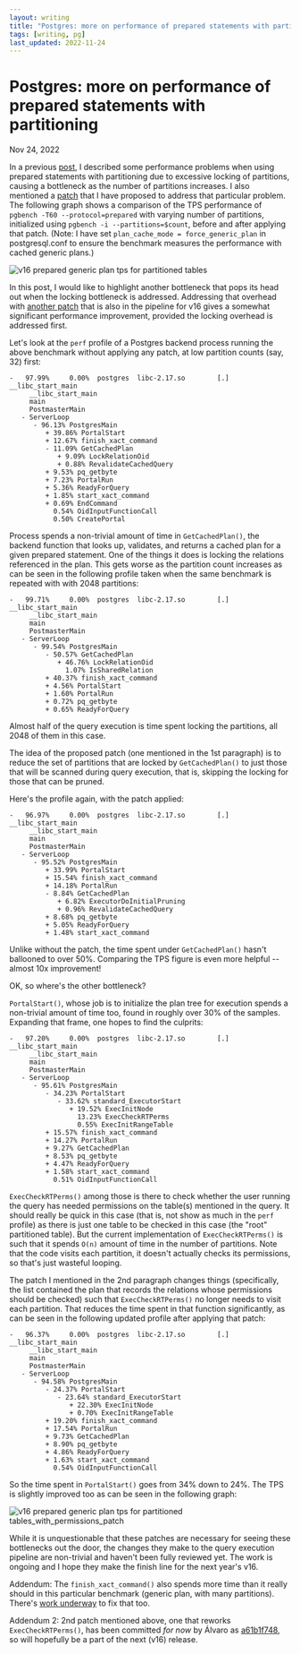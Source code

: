 ```yaml
---
layout: writing
title: "Postgres: more on performance of prepared statements with partitioning"
tags: [writing, pg]
last_updated: 2022-11-24
---
```

# Postgres: more on performance of prepared statements with partitioning

Nov 24, 2022

In a previous [post](https://amitlan.com/2022/05/16/param-query-partition-woes.html), I
described some performance problems when using prepared statements with partitioning due to
excessive locking of partitions, causing a bottleneck as the number of partitions increases.
I also mentioned a [patch](https://www.postgresql.org/message-id/CA%2BHiwqFGkMSge6TgC9KQzde0ohpAycLQuV7ooitEEpbKB0O_mg%40mail.gmail.com)
that I have proposed to address that particular problem.  The following graph shows a comparison
of the TPS performance of `pgbench -T60 --protocol=prepared` with varying number of partitions,
initialized using `pgbench -i --partitions=$count`, before and after applying that patch.  (Note: 
I have set `plan_cache_mode = force_generic_plan` in postgresql.conf to ensure the benchmark
measures the performance with cached generic plans.)

![v16 prepared generic plan tps for partitioned tables](https://s3.ap-northeast-1.amazonaws.com/amitlan.com/files/unpatched-patch1.png)

In this post, I would like to highlight another bottleneck that pops its head out when the
locking bottleneck is addressed.  Addressing that overhead with
[another patch](https://www.postgresql.org/message-id/CA%2BHiwqGjJDmUhDSfv-U2qhKJjt9ST7Xh9JXC_irsAQ1TAUsJYg%40mail.gmail.com)
that is also in the pipeline for v16 gives a somewhat significant performance improvement,
provided the locking overhead is addressed first.

Let's look at the `perf` profile of a Postgres backend process running the above benchmark
without applying any patch, at low partition counts (say, 32) first:

```
-   97.99%     0.00%  postgres  libc-2.17.so        [.] __libc_start_main
     __libc_start_main
     main
     PostmasterMain
   - ServerLoop
      - 96.13% PostgresMain
         + 39.86% PortalStart
         + 12.67% finish_xact_command
         - 11.09% GetCachedPlan
            + 9.09% LockRelationOid
            + 0.88% RevalidateCachedQuery
         + 9.53% pq_getbyte
         + 7.23% PortalRun
         + 5.36% ReadyForQuery
         + 1.85% start_xact_command
         + 0.69% EndCommand
           0.54% OidInputFunctionCall
           0.50% CreatePortal
```

Process spends a non-trivial amount of time in `GetCachedPlan()`, the backend function that
looks up, validates, and returns a cached plan for a given prepared statement.  One of the
things it does is locking the relations referenced in the plan.  This gets worse as the
partition count increases as can be seen in the following profile taken when the same
benchmark is repeated with with 2048 partitions:


```
-   99.71%     0.00%  postgres  libc-2.17.so        [.] __libc_start_main
     __libc_start_main
     main
     PostmasterMain
   - ServerLoop
      - 99.54% PostgresMain
         - 50.57% GetCachedPlan
            + 46.76% LockRelationOid
              1.07% IsSharedRelation
         + 40.37% finish_xact_command
         + 4.56% PortalStart
         + 1.60% PortalRun
         + 0.72% pq_getbyte
         + 0.65% ReadyForQuery
```

Almost half of the query execution is time spent locking the partitions, all 2048 of them in this case.

The idea of the proposed patch (one mentioned in the 1st paragraph) is to reduce the set of partitions
that are locked by `GetCachedPlan()` to just those that will be scanned during query execution, that is,
skipping the locking for those that can be pruned.

Here's the profile again, with the patch applied:

```
-   96.97%     0.00%  postgres  libc-2.17.so        [.] __libc_start_main
     __libc_start_main
     main
     PostmasterMain
   - ServerLoop
      - 95.52% PostgresMain
         + 33.99% PortalStart
         + 15.54% finish_xact_command
         + 14.18% PortalRun
         - 8.84% GetCachedPlan
            + 6.82% ExecutorDoInitialPruning
            + 0.96% RevalidateCachedQuery
         + 8.68% pq_getbyte
         + 5.05% ReadyForQuery
         + 1.48% start_xact_command
```

Unlike without the patch, the time spent under `GetCachedPlan()` hasn't ballooned to over 50%.
Comparing the TPS figure is even more helpful -- almost 10x improvement!

OK, so where's the other bottleneck?

`PortalStart()`, whose job is to initialize the plan tree for execution spends a non-trivial
amount of time too, found in roughly over 30% of the samples.  Expanding that frame, one hopes to
find the culprits:

```
-   97.20%     0.00%  postgres  libc-2.17.so        [.] __libc_start_main
     __libc_start_main
     main
     PostmasterMain
   - ServerLoop
      - 95.61% PostgresMain
         - 34.23% PortalStart
            - 33.62% standard_ExecutorStart
               + 19.52% ExecInitNode
                 13.23% ExecCheckRTPerms
                 0.55% ExecInitRangeTable
         + 15.57% finish_xact_command
         + 14.27% PortalRun
         + 9.27% GetCachedPlan
         + 8.53% pq_getbyte
         + 4.47% ReadyForQuery
         + 1.58% start_xact_command
           0.51% OidInputFunctionCall
```

`ExecCheckRTPerms()` among those is there to check whether the user running the query
has needed permissions on the table(s) mentioned in the query.  It should really be
quick in this case (that is, not show as much in the `perf` profile) as there is just
one table to be checked in this case (the "root" partitioned table).  But the current
implementation of `ExecCheckRTPerms()` is such that it spends `O(n)` amount of time in
the number of partitions.  Note that the code visits each partition, it doesn't actually
checks its permissions, so that's just wasteful looping.

The patch I mentioned in the 2nd paragraph changes things (specifically, the list contained
the plan that records the relations whose permissions should be checked) such that
`ExecCheckRTPerms()` no longer needs to visit each partition.  That reduces the time
spent in that function significantly, as can be seen in the following updated profile
after applying that patch:

```
-   96.37%     0.00%  postgres  libc-2.17.so        [.] __libc_start_main
     __libc_start_main
     main
     PostmasterMain
   - ServerLoop
      - 94.58% PostgresMain
         - 24.37% PortalStart
            - 23.64% standard_ExecutorStart
               + 22.30% ExecInitNode
               + 0.70% ExecInitRangeTable
         + 19.20% finish_xact_command
         + 17.54% PortalRun
         + 9.73% GetCachedPlan
         + 8.90% pq_getbyte
         + 4.86% ReadyForQuery
         + 1.63% start_xact_command
           0.54% OidInputFunctionCall
```

So the time spent in `PortalStart()` goes from 34% down to 24%.  The TPS is slightly improved too
as can be seen in the following graph:

![v16 prepared generic plan tps for partitioned tables_with_permissions_patch](https://s3.ap-northeast-1.amazonaws.com/amitlan.com/files/unpatched-patch1-patch2.png)

While it is unquestionable that these patches are necessary for seeing these bottlenecks out the door,
the changes they make to the query execution pipeline are non-trivial and haven't been fully reviewed
yet.  The work is ongoing and I hope they make the finish line for the next year's v16.

Addendum: The `finish_xact_command()` also spends more time than it really should in this particular
benchmark (generic plan, with many partitions).  There's [work underway](https://www.postgresql.org/message-id/0A3221C70F24FB45833433255569204D1FB976EF%40G01JPEXMBYT05) to fix that too.

Addendum 2: 2nd patch mentioned above, one that reworks `ExecCheckRTPerms()`, has been committed *for now* by
Álvaro as [a61b1f748](https://git.postgresql.org/gitweb/postgres.git?p=postgresql.git;a=commit;h=a61b1f74823c9c4f79c95226a461f1e7a367764b), so will hopefully be a part of the next (v16) release.
